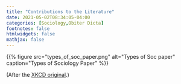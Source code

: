 ```yaml
---
title: "Contributions to the Literature"
date: 2021-05-02T08:34:05-04:00
categories: [Sociology,Obiter Dicta]
footnotes: false
htmlwidgets: false
mathjax: false
---
```



{{% figure src="types_of_soc_paper.png" alt="Types of Soc paper" caption="Types of Sociology Paper" %}}


(After the [XKCD original](https://xkcd.com/2456/).)


